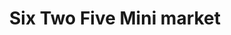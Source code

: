 ---
title: "Six Two Five Mini market"
url: /kingston-upon-hull/six-two-five-mini-market/
shop: Lebensmittel
---
